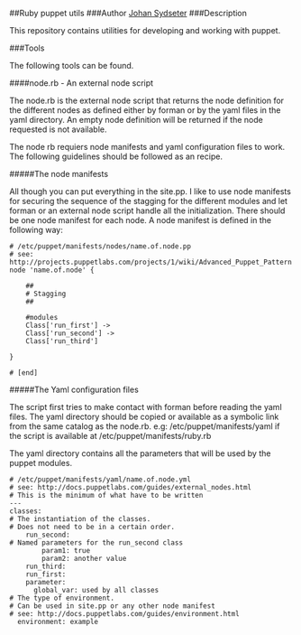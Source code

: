 ##Ruby puppet utils
###Author
[Johan Sydseter](http://www.sydseter.com)
###Description

This repository contains utilities for developing and working with puppet.

###Tools

The following tools can be found.

####node.rb - An external node script

The node.rb is the external node script that returns the node definition 
for the different nodes as defined either by forman or by the yaml files 
in the yaml directory. An empty node definition will be returned 
if the node requested is not available.

The node rb requiers node manifests and yaml configuration files to work.
The following guidelines should be followed as an recipe.

#####The node manifests

All though you can put everything in the site.pp. I like to use node manifests
for securing the sequence of the stagging for the different modules and let 
forman or an external node script handle all the initialization. 
There should be one node manifest for each node. 
A node manifest is defined in the following way:

    # /etc/puppet/manifests/nodes/name.of.node.pp
    # see: http://projects.puppetlabs.com/projects/1/wiki/Advanced_Puppet_Pattern
    node 'name.of.node' {

        ##
        # Stagging
        ##

        #modules
        Class['run_first'] ->
        Class['run_second'] ->
        Class['run_third']

    }

    # [end]

#####The Yaml configuration files

The script first tries to make contact with forman before reading the yaml 
files. The yaml directory should be copied or available as a symbolic link from
the same catalog as the node.rb. e.g: /etc/puppet/manifests/yaml if the script
is available at /etc/puppet/manifests/ruby.rb

The yaml directory contains all the parameters that will be used by the puppet modules.

    # /etc/puppet/manifests/yaml/name.of.node.yml
    # see: http://docs.puppetlabs.com/guides/external_nodes.html
    # This is the minimum of what have to be written
    ---
    classes:
    # The instantiation of the classes.
    # Does not need to be in a certain order.
        run_second:
    # Named parameters for the run_second class
            param1: true
            param2: another value
        run_third:
        run_first:
        parameter:
          global_var: used by all classes
    # The type of environment.
    # Can be used in site.pp or any other node manifest
    # see: http://docs.puppetlabs.com/guides/environment.html
      environment: example
